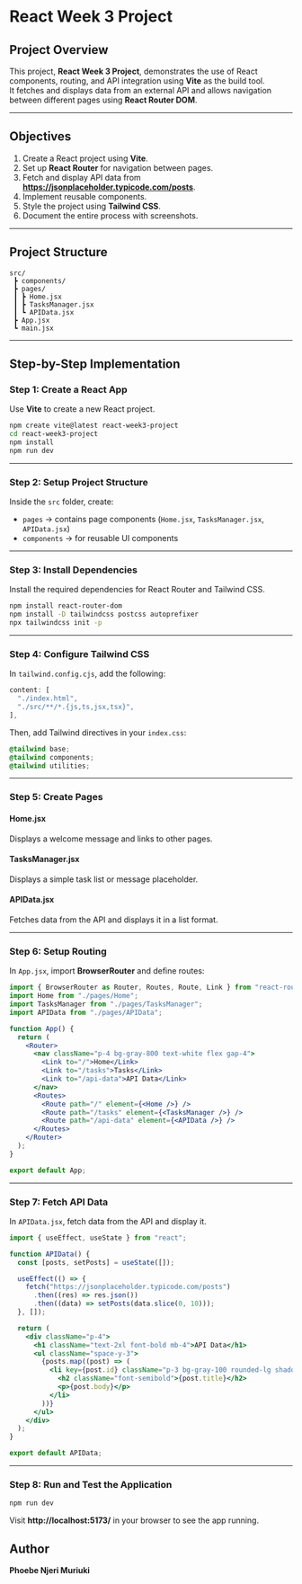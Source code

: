 # React Week 3 Project

## Project Overview
This project, **React Week 3 Project**, demonstrates the use of React components, routing, and API integration using **Vite** as the build tool.  
It fetches and displays data from an external API and allows navigation between different pages using **React Router DOM**.

---

## Objectives
1. Create a React project using **Vite**.
2. Set up **React Router** for navigation between pages.
3. Fetch and display API data from **https://jsonplaceholder.typicode.com/posts**.
4. Implement reusable components.
5. Style the project using **Tailwind CSS**.
6. Document the entire process with screenshots.

---

## Project Structure

```
src/
 ┣ components/
 ┣ pages/
 ┃ ┣ Home.jsx
 ┃ ┣ TasksManager.jsx
 ┃ ┗ APIData.jsx
 ┣ App.jsx
 ┗ main.jsx
```

---

## Step-by-Step Implementation

### Step 1: Create a React App
Use **Vite** to create a new React project.

```bash
npm create vite@latest react-week3-project
cd react-week3-project
npm install
npm run dev
```


---

### Step 2: Setup Project Structure
Inside the `src` folder, create:
- `pages` → contains page components (`Home.jsx`, `TasksManager.jsx`, `APIData.jsx`)
- `components` → for reusable UI components


---

### Step 3: Install Dependencies
Install the required dependencies for React Router and Tailwind CSS.

```bash
npm install react-router-dom
npm install -D tailwindcss postcss autoprefixer
npx tailwindcss init -p
```


---

### Step 4: Configure Tailwind CSS
In `tailwind.config.cjs`, add the following:

```javascript
content: [
  "./index.html",
  "./src/**/*.{js,ts,jsx,tsx}",
],
```

Then, add Tailwind directives in your `index.css`:

```css
@tailwind base;
@tailwind components;
@tailwind utilities;
```


---

### Step 5: Create Pages

#### Home.jsx
Displays a welcome message and links to other pages.

#### TasksManager.jsx
Displays a simple task list or message placeholder.

#### APIData.jsx
Fetches data from the API and displays it in a list format.


---

### Step 6: Setup Routing
In `App.jsx`, import **BrowserRouter** and define routes:

```jsx
import { BrowserRouter as Router, Routes, Route, Link } from "react-router-dom";
import Home from "./pages/Home";
import TasksManager from "./pages/TasksManager";
import APIData from "./pages/APIData";

function App() {
  return (
    <Router>
      <nav className="p-4 bg-gray-800 text-white flex gap-4">
        <Link to="/">Home</Link>
        <Link to="/tasks">Tasks</Link>
        <Link to="/api-data">API Data</Link>
      </nav>
      <Routes>
        <Route path="/" element={<Home />} />
        <Route path="/tasks" element={<TasksManager />} />
        <Route path="/api-data" element={<APIData />} />
      </Routes>
    </Router>
  );
}

export default App;
```


---

### Step 7: Fetch API Data
In `APIData.jsx`, fetch data from the API and display it.

```jsx
import { useEffect, useState } from "react";

function APIData() {
  const [posts, setPosts] = useState([]);

  useEffect(() => {
    fetch("https://jsonplaceholder.typicode.com/posts")
      .then((res) => res.json())
      .then((data) => setPosts(data.slice(0, 10)));
  }, []);

  return (
    <div className="p-4">
      <h1 className="text-2xl font-bold mb-4">API Data</h1>
      <ul className="space-y-3">
        {posts.map((post) => (
          <li key={post.id} className="p-3 bg-gray-100 rounded-lg shadow">
            <h2 className="font-semibold">{post.title}</h2>
            <p>{post.body}</p>
          </li>
        ))}
      </ul>
    </div>
  );
}

export default APIData;
```


---

### Step 8: Run and Test the Application

```bash
npm run dev
```

Visit **http://localhost:5173/** in your browser to see the app running.



## Author
**Phoebe Njeri Muriuki**